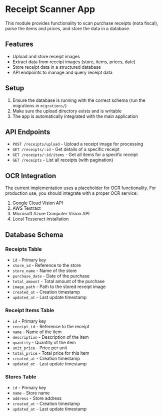 # Receipt Scanner App

This module provides functionality to scan purchase receipts (nota fiscal), parse the items and prices, and store the data in a database.

## Features

- Upload and store receipt images
- Extract data from receipt images (store, items, prices, date)
- Store receipt data in a structured database
- API endpoints to manage and query receipt data

## Setup

1. Ensure the database is running with the correct schema (run the migrations in `migrations/`)
2. Make sure the upload directory exists and is writable
3. The app is automatically integrated with the main application

## API Endpoints

- `POST /receipts/upload` - Upload a receipt image for processing
- `GET /receipts/:id` - Get details of a specific receipt
- `GET /receipts/:id/items` - Get all items for a specific receipt
- `GET /receipts` - List all receipts (with pagination)

## OCR Integration

The current implementation uses a placeholder for OCR functionality. For production use, you should integrate with a proper OCR service:

1. Google Cloud Vision API
2. AWS Textract
3. Microsoft Azure Computer Vision API
4. Local Tesseract installation

## Database Schema

### Receipts Table
- `id` - Primary key
- `store_id` - Reference to the store
- `store_name` - Name of the store
- `purchase_date` - Date of the purchase
- `total_amount` - Total amount of the purchase
- `image_path` - Path to the stored receipt image
- `created_at` - Creation timestamp
- `updated_at` - Last update timestamp

### Receipt Items Table
- `id` - Primary key
- `receipt_id` - Reference to the receipt
- `name` - Name of the item
- `description` - Description of the item
- `quantity` - Quantity of the item
- `unit_price` - Price per unit
- `total_price` - Total price for this item
- `created_at` - Creation timestamp
- `updated_at` - Last update timestamp

### Stores Table
- `id` - Primary key
- `name` - Store name
- `address` - Store address
- `created_at` - Creation timestamp
- `updated_at` - Last update timestamp 